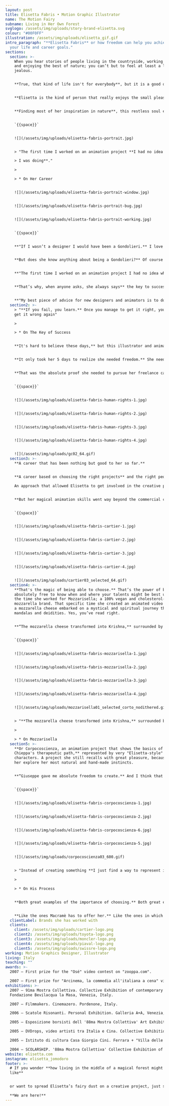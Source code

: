 ```yaml
---
layout: post
title: Elisetta Fabris • Motion Graphic Illustrator
name: The Motion Fairy
subname: Living in Her Own Forest
svglogo: /assets/img/uploads/story-brand-elisetta.svg
colour: "#00F0FF"
illustration: /assets/img/uploads/elisetta_gif.gif
intro_paragraph: "**Elisetta Fabris** or how freedom can help you achieve both
  your life and career goals."
sections:
  section: >-
    When you hear stories of people living in the countryside, working from home
    and enjoying the best of nature; you can’t but to feel at least a little bit
    jealous.


    **True, that kind of life isn't for everybody**, but it is a good one for free spirits making their own way in life. It is indeed a good one for Elisetta Fabris.


    **Elisetta is the kind of person that really enjoys the small pleasures of life.** Literally small pleasures, such as the texture of bark, the colour of a mushroom or the mathematical perfection of a flower. That’s why her free spirit found the perfect environment for her creativity to flourish in Nervesa della Battaglia on the “Montello”, a small forest hill above Treviso, Italy.


    **Finding most of her inspiration in nature**, this restless soul enjoys long walks through her own forest, stargazing at night and having the complete and absolute freedom to choose the most interesting and ideal projects for her. A freedom that defines her, her work and her lifestyle.


    `{{space}}`


    ![](/assets/img/uploads/elisetta-fabris-portrait.jpg)


    > "The first time I worked on an animation project **I had no idea what

    > I was doing**."

    >

    > * On Her Career


    ![](/assets/img/uploads/elisetta-fabris-portrait-window.jpg)


    ![](/assets/img/uploads/elisetta-fabris-portrait-bug.jpg)


    ![](/assets/img/uploads/elisetta-fabris-portrait-working.jpg)


    `{{space}}`


    **"If I wasn’t a designer I would have been a Gondolieri.** I love the idea of sailing people around the most beautiful place on earth".


    **But does she know anything about being a Gondolieri?** Of course not. But that doesn't mean she wouldn't have pursued her dream. Nor does it mean she wouldn't have been able to achieve her goals.


    **"The first time I worked on an animation project I had no idea what I was doing.** I told the client but instead of giving the project to someone else they just answered: “Learn!” And so I did…" 


    **That’s why, when anyone asks, she always says** the key to success in what you are doing is always trial and error:


    **"My best piece of advice for new designers and animators is to do a lot of testing.** Watch lots of tutorials, and try, try and try again."
  section2: >-
    > "**If you fail, you learn.** Once you manage to get it right, you’ll never
    get it wrong again"

    >

    > * On The Key of Success


    **It's hard to believe these days,** but this illustrator and animator has never worked in an office, or been employed by a boss in her life. Well, actually she was. For a week. At a design agency. And that was it for her. 


    **It only took her 5 days to realize she needed freedom.** She needed to run away from structures and routines and be able to choose the projects she really wanted to work on; doing so on her own terms. 


    **That was the absolute proof she needed to pursue her freelance career.**


    `{{space}}`


    ![](/assets/img/uploads/elisetta-fabris-human-rights-1.jpg)


    ![](/assets/img/uploads/elisetta-fabris-human-rights-2.jpg)


    ![](/assets/img/uploads/elisetta-fabris-human-rights-3.jpg)


    ![](/assets/img/uploads/elisetta-fabris-human-rights-4.jpg)


    ![](/assets/img/uploads/gc02_64.gif)
  section3: >-
    **A career that has been nothing but good to her so far.** 


    **A career based on choosing the right projects** and the right people to work with every single time. A simple, yet difficult to achieve goal. 

    An approach that allowed Elisetta to get involved in the creative processes behind brands such as Cartier, Toyota, Rizzoli Lizard, Crystal Group FR, Elle Kids and Moncler, among others. 


    **But her magical animation skills went way beyond the commercial communications environment,** spreading her fairy dust to music videos for bands such as Julinko, Love in Elevator, Maurizio Abate, Los Massadores, Fango or Moonbound.


    `{{space}}`


    ![](/assets/img/uploads/elisetta-fabris-cartier-1.jpg)


    ![](/assets/img/uploads/elisetta-fabris-cartier-2.jpg)


    ![](/assets/img/uploads/elisetta-fabris-cartier-3.jpg)


    ![](/assets/img/uploads/elisetta-fabris-cartier-4.jpg)


    ![](/assets/img/uploads/cartier03_selected_64.gif)
  section4: >-
    **That's the magic of being able to choose.** That’s the power of being
    absolutely free to know when and where your talents might be best used. Like
    the time she worked for Mozzarisella; a 100% vegan and cholesterol-free
    mozzarella brand. That specific time she created an animated video in which
    a mozzarella cheese embarked on a mystical and spiritual journey through
    mandalas and deidities. Yes, you’ve read right.


    **“The mozzarella cheese transformed into Krishna,** surrounded by mandalas made of vegetables until finally transforming into Kali. Oh, and she was always chanting an ad-hoc mantra: non-cholesterol... non-cholesterol…”


    `{{space}}`


    ![](/assets/img/uploads/elisetta-fabris-mozzarisella-1.jpg)


    ![](/assets/img/uploads/elisetta-fabris-mozzarisella-2.jpg)


    ![](/assets/img/uploads/elisetta-fabris-mozzarisella-3.jpg)


    ![](/assets/img/uploads/elisetta-fabris-mozzarisella-4.jpg)


    ![](/assets/img/uploads/mozzarisella01_selected_corto_nodithered.gif)


    > "**The mozzarella cheese transformed into Krishna,** surrounded by mandalas made of vegetables until finally transforming into Kali."

    >

    > * On Mozzarisella
  section5: >-
    **Or Corpocoscienza, an animation project that shows the basics of Giuseppe
    Chieppa's therapeutic path,** represented by very "Elisetta-style"
    characters. A project she still recalls with great pleasure, because it let
    her explore her most natural and hand-made instincts.


    **“Giuseppe gave me absolute freedom to create.** And I think that paid off, cause when I illustrate I love to start from different places and see where the drawing takes me. Like an eye, a nose, a mouth… That way the face completes itself. It leads me to what it should have always been.” 


    `{{space}}`


    ![](/assets/img/uploads/elisetta-fabris-corpocoscienza-1.jpg)


    ![](/assets/img/uploads/elisetta-fabris-corpocoscienza-2.jpg)


    ![](/assets/img/uploads/elisetta-fabris-corpocoscienza-6.jpg)


    ![](/assets/img/uploads/elisetta-fabris-corpocoscienza-5.jpg)


    ![](/assets/img/uploads/corpocoscienza03_600.gif)


    > "Instead of creating something **I just find a way to represent it.**"

    >

    > * On His Process


    **Both great examples of the importance of choosing.** Both great examples of the importance of being able to pick the projects she was born for. Because she knows the best projects for her are the ones that make her lose sleep (in a good way), the ones she feels, from the very beginning, have a strong connection between them and what she thinks and ultimately, is.


    **Like the ones Macramè has to offer her.** Like the ones in which we can tell the whole world there was a little bit of forest fairy dust involved in the process.
  clientLabel: Brands she has worked with
  clients:
    client: /assets/img/uploads/cartier-logo.png
    client2: /assets/img/uploads/toyota-logo.png
    client3: /assets/img/uploads/moncler-logo.png
    client4: /assets/img/uploads/piaval-logo.png
    client5: /assets/img/uploads/swissre-logo.png
working: Motion Graphics Designer, Illustrator
living: Italy
teaching: ""
awards: >-
  2007 — First prize for the "Osé" video contest on "zooppa.com".

  2007 — First prize for "Arcinema, la commedia all'italiana a cena" video contest.
exhibitions: >-
  2007 — 91ma Mostra Collettiva. Collective Exhibition of contemporary art.
  Fondazione Bevilacqua la Masa, Venezia, Italy.

  2007 — Filmmakers. Cinemazero. Pordenone, Italy.

  2006 — Scatole Risonanti. Personal Exhibition. Galleria A+A, Venezia, Italy

  2005 — Esposizione borsisti dell '88ma Mostra Collettiva' Art Exhibition by 4 selected artists. Fondazione Bevilacqua la Masa", Venezia, Italy.

  2005 — DVDrops, video artisti tra Italia e Cina. Collective Exhibition of contemporary art.

  2005 — Istituto di cultura Casa Giorgio Cini. Ferrara + "Villa delle Rose", Bologna, Italy.

  2004 — SCOLARSHIP. '88ma Mostra Collettiva' Collective Exhibition of contemporary art. Fondazione Bevilacqua la Masa", Venezia, Italy.
website: elisetta.com
imstagram: elisetta_jomodoro
footer: >-
  # If you wonder **how living in the middle of a magical forest might feel
  like**


  or want to spread Elisetta’s fairy dust on a creative project, just say the word.\

  **We are here!**
---
```

